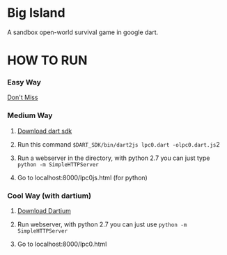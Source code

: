 Big Island
===================

A sandbox open-world survival game in google dart.

HOW TO RUN
====================

### Easy Way

[Don't Miss](http://seveibar.github.com/liberated-pixel-cup/)

### Medium Way

1. [Download dart sdk](http://www.dartlang.org/docs/sdk/#contents)

2. Run this command `$DART_SDK/bin/dart2js lpc0.dart -olpc0.dart.js`2

3. Run a webserver in the directory, with python 2.7 you can just type `python -m SimpleHTTPServer`

4. Go to localhost:8000/lpc0js.html (for python)

### Cool Way (with dartium)

1. [Download Dartium](http://www.dartlang.org/downloads.html)

2. Run webserver, with python 2.7 you can just use `python -m SimpleHTTPServer`

3. Go to localhost:8000/lpc0.html




